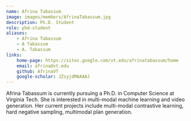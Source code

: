 ```yaml
---
name: Afrina Tabassum
image: images/members/AfrinaTabassum.jpg
description: Ph.D. Student
role: phd-student
aliases:
    - Afrina Tabassum
    - A Tabassum
    - A. Tabassum
links: 
    home-page: https://sites.google.com/vt.edu/afrinatabassum/home
    email: afrina@vt.edu
    github: AfrinaVT
    google-scholar: JZsyjdMAAAAJ
---
```


Afrina Tabassum is currently pursuing a Ph.D. in Computer Science at Virginia Tech. She is interested in multi-modal machine learning and video generation. Her current projects include multi-modal contrastive learning, hard negative sampling, multimodal plan generation.